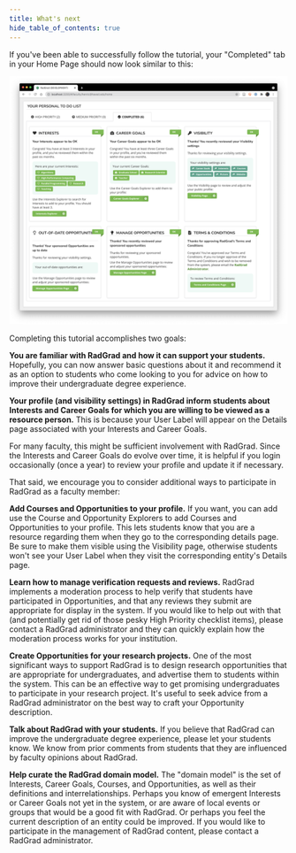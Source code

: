 ```yaml
---
title: What's next
hide_table_of_contents: true
---
```


If you've been able to successfully follow the tutorial, your "Completed" tab in your Home Page should now look similar to this:

![Completed Tab](/img/user-guide/new-faculty/home-completed.png)

Completing this tutorial accomplishes two goals:

**You are familiar with RadGrad and how it can support your students.**  Hopefully, you can now answer basic questions about it and recommend it as an option to students who come looking to you for advice on how to improve their undergraduate degree experience.

**Your profile (and visibility settings) in RadGrad inform students about Interests and Career Goals for which you are willing to be viewed as a resource person.**  This is because your User Label will appear on the Details page associated with your Interests and Career Goals.

For many faculty, this might be sufficient involvement with RadGrad. Since the Interests and Career Goals do evolve over time, it is helpful if you login occasionally (once a year) to review your profile and update it if necessary.

That said, we encourage you to consider additional ways to participate in RadGrad as a faculty member:

**Add Courses and Opportunities to your profile.** If you want, you can add use the Course and Opportunity Explorers to add Courses and Opportunities to your profile.  This lets students know that you are a resource regarding them when they go to the corresponding details page.  Be sure to make them visible using the Visibility page, otherwise students won't see your User Label when they visit the corresponding entity's Details page.

**Learn how to manage verification requests and reviews.** RadGrad implements a moderation process to help verify that students have participated in Opportunities, and that any reviews they submit are appropriate for display in the system. If you would like to help out with that (and potentially get rid of those pesky High Priority checklist items), please contact a RadGrad administrator and they can quickly explain how the moderation process works for your institution.

**Create Opportunities for your research projects.**  One of the most significant ways to support RadGrad is to design research opportunities that are appropriate for undergraduates, and advertise them to students within the system. This can be an effective way to get promising undergraduates to participate in your research project.  It's useful to seek advice from a RadGrad administrator on the best way to craft your Opportunity description.

**Talk about RadGrad with your students.** If you believe that RadGrad can improve the undergraduate degree experience, please let your students know.  We know from prior comments from students that they are influenced by faculty opinions about RadGrad.

**Help curate the RadGrad domain model.** The "domain model" is the set of Interests, Career Goals, Courses, and Opportunities, as well as their definitions and interrelationships.  Perhaps you know of emergent Interests or Career Goals not yet in the system, or are aware of local events or groups that would be a good fit with RadGrad. Or perhaps you feel the current description of an entity could be improved.  If you would like to participate in the management of RadGrad content, please contact a RadGrad administrator.
